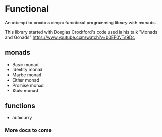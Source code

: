 # Functional

An attempt to create a simple functional programming library with monads.

This library started with Douglas Crockford's code used in his talk "Monads and Gonads"
<https://www.youtube.com/watch?v=b0EF0VTs9Dc>

## monads
* Basic monad
* Identity monad
* Maybe monad
* Either monad
* Promise monad
* State monad

## functions
* autocurry

### More docs to come